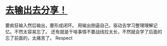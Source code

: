 # [去输出去分享！](https://github.com/sunyuan686/blog/issues/3)

要疯狂输入然后输出，要形成闭环。
用输出倒逼自己，驱动去学习整理理解记忆。不然太容易忘了。
还有就是干啥事情不要战线拉太长，不然就会学了后面的忘了前面的，太痛苦了。
Respect 